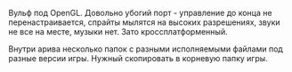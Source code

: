 Вульф под OpenGL. Довольно убогий порт - управление до конца не перенастраивается, спрайты мылятся на высоких разрешениях, звуки не все на месте, музыки нет. Зато кроссплатформенный.

Внутри арива несколько папок с разными исполняемыми файлами под разные версии игры. Нужный скопировать в корневую папку игры.